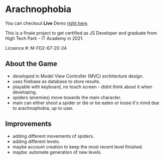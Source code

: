 # Arachnophobia

You can checkout __Live__ Demo [right here](https://raw.githack.com/ppauliuchenka02/arachnophobia/main/index.html).

This is a finale project to get certified as JS Developer and graduate from High Tech Park - IT Academy in 2021.

Licsence #: M-FD2-67-20-24  

## About the Game
- developed in Model View Controller (MVC) architecture design.
- uses firebase as database to store results.
- playable with keyboard, no touch screen - didnt think about it when developing.
- spiders (enemies) move towards the main character.
- main can either shoot a spider or die or be eaten or loose it's mind due to arachnophobia, up to user.

## Improvements
- adding different movements of spiders.
- adding different levels.
- maybe account creation to keep the most recent level finished.
- maybe: automate generation of new levels.
